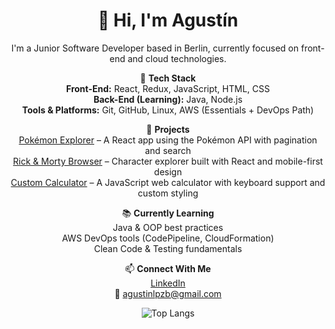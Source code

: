 <div align="center">

# 👋 Hi, I'm Agustín

I'm a Junior Software Developer based in Berlin, currently focused on front-end and cloud technologies.

🔧 **Tech Stack**  
 **Front-End:** React, Redux, JavaScript, HTML, CSS  
 **Back-End (Learning):** Java, Node.js  
 **Tools & Platforms:** Git, GitHub, Linux, AWS (Essentials + DevOps Path)

🚀 **Projects**  
 [Pokémon Explorer](https://github.com/lopezatn/pokemon-app) – A React app using the Pokémon API with pagination and search  
 [Rick & Morty Browser](https://github.com/lopezatn/rickandmorty-app) – Character explorer built with React and mobile-first design  
 [Custom Calculator](https://github.com/lopezatn/kreativ-calculator) – A JavaScript web calculator with keyboard support and custom styling

📚 **Currently Learning**  
 Java & OOP best practices  
 AWS DevOps tools (CodePipeline, CloudFormation)  
 Clean Code & Testing fundamentals

📫 **Connect With Me**  
 [LinkedIn](https://www.linkedin.com/in/lopezatn/)  
 📧 agustinlpzb@gmail.com

![Top Langs](https://github-readme-stats.vercel.app/api/top-langs/?username=lopezatn&layout=compact&theme=transparent)

</div>
